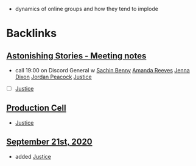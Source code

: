 - dynamics of online groups and how they tend to implode

# Backlinks
## [Astonishing Stories -  Meeting notes](<Astonishing Stories -  Meeting notes.md>)
- call 19:00 on Discord General w [Sachin Benny](<Sachin Benny.md>) [Amanda Reeves](<Amanda Reeves.md>) [Jenna Dixon](<Jenna Dixon.md>) [Jordan Peacock](<Jordan Peacock.md>) [Justice](<Justice.md>)

- [ ] [Justice](<Justice.md>)

## [Production Cell](<Production Cell.md>)
- [Justice](<Justice.md>)

## [September 21st, 2020](<September 21st, 2020.md>)
- added [Justice](<Justice.md>)

